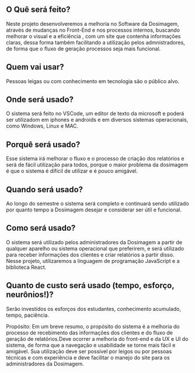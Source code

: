 ## O Quê será feito?
Neste projeto desenvolveremos a melhoria no Software da Dosimagem, através de mudanças no Front-End e nos processos internos,
buscando melhorar o visual e a eficiência , com um site que contenha informações claras, dessa forma também facilitando 
a utilização pelos admnistradores, de forma que o fluxo de geração processos seja mais funcional.

## Quem vai usar?
Pessoas leigas ou com conhecimento em tecnologia são o público alvo.

## Onde será usado?
O sistema será feito no VSCode, um editor de texto da microsoft e poderá ser utilizadom em iphones e androids e em diversos sistemas operacionais, como Windows, Linux e MAC.

## Porquê será usado?
Esse sistema irá melhorar o fluxo e o processo de criação  dos relatórios e será de fácil utilização para todos, porque  o maior problema da dosimagem é que o sistema  é difícil de utilizar e é pouco amigável.

## Quando será usado?
Ao longo do semestre o sistema será completo e continuará sendo utilizado por quanto tempo a Dosimagem desejar e considerar ser útil e funcional.

## Como será usado?
O sistema será utilizado pelos administradores da Dosimagem a partir de qualquer aparelho ou sistema operacional que preferirem, e será utilizado para receber informações dos clientes e criar relatórios a partir disso.
Nesse projeto, utilizaremos a linguagem de programação JavaScript e a biblioteca React.

## Quanto de custo será usado (tempo, esforço, neurônios!)?
Serão investidos os esforços dos estudantes, conhecimento acumulado, tempo, paciência.

Propósito:
Em um breve resumo, o propósito do sistema é a melhoria do processo de recebimento das informações dos clientes e do fluxo de geração de relatórios.Deve ocorrer a melhoria do front-end e da UX e UI do sistema, de forma que a navegação e usabilidade se torne mais fácil e amigável.
Sua utilização deve ser possível por leigos ou por pessoas técnicas e com experiência e deve facilitar o manejo do site para os administradores da Dosimagem.


